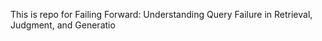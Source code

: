 This is repo for Failing Forward: Understanding Query Failure in Retrieval,
Judgment, and Generatio
